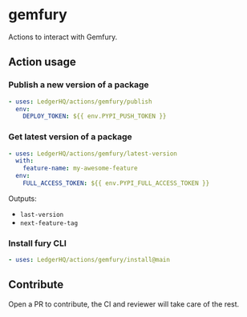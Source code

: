 # gemfury

Actions to interact with Gemfury.

## Action usage

### Publish a new version of a package

```yaml
- uses: LedgerHQ/actions/gemfury/publish
  env:
    DEPLOY_TOKEN: ${{ env.PYPI_PUSH_TOKEN }}
```

### Get latest version of a package

```yaml
- uses: LedgerHQ/actions/gemfury/latest-version
  with:
    feature-name: my-awesome-feature
  env:
    FULL_ACCESS_TOKEN: ${{ env.PYPI_FULL_ACCESS_TOKEN }}
```

Outputs:

- `last-version`
- `next-feature-tag`

### Install fury CLI

```yaml
- uses: LedgerHQ/actions/gemfury/install@main
```

## Contribute

Open a PR to contribute, the CI and reviewer will take care of the rest.
